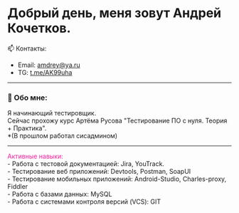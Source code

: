 # Добрый день, меня зовут Андрей Кочетков.
📫 Контакты:
- Email: amdrey@ya.ru
- TG: <a href="AK99uha">t.me/AK99uha</a>
---

### 💬 Обо мне:
Я начинающий тестировщик. 
<br> Сейчас прохожу курс Артёма Русова "Тестирование ПО с нуля. Теория + Практика".
<br> *(В прошлом работал сисадмином)

---
<font color="#F52GA">Активные навыки:</font>
<br>- Работа с тестовой документацией: Jira, YouTrack. 
<br>- Тестирование веб приложений: Devtools, Postman, SoapUI
<br>- Тестирование мобильных приложений: Android-Studio, Charles-proxy, Fiddler
<br>- Работа с базами данных: MySQL
<br>- Работа с системами контроля версий (VCS): GIT


<!--
**and-rey-droid/and-rey-droid** is a ✨ _special_ ✨ repository because its `README.md` (this file) appears on your GitHub profile.

Here are some ideas to get you started:

- 🔭 I’m currently working on ...
- 🌱 I’m currently learning ...
- 👯 I’m looking to collaborate on ...
- 🤔 I’m looking for help with ...
- 💬 Ask me about ...
- 📫 How to reach me: ...
- 😄 Pronouns: ...
- ⚡ Fun fact: ...
-->
